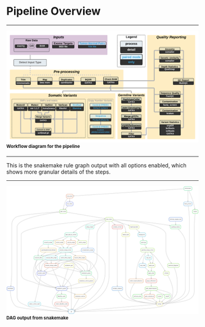 # Pipeline Overview 

---

![Pipeline Diagram](images/workflow-diagram.png)
<br><sup>**Workflow diagram for the pipeline** </sup>

---

This is the snakemake rule graph output with all options enabled, which shows more granular details of the steps.

---

![Pipeline Diagram](images/snakemake-dag.png)
<br><sup>**DAG output from snakemake** </sup>


